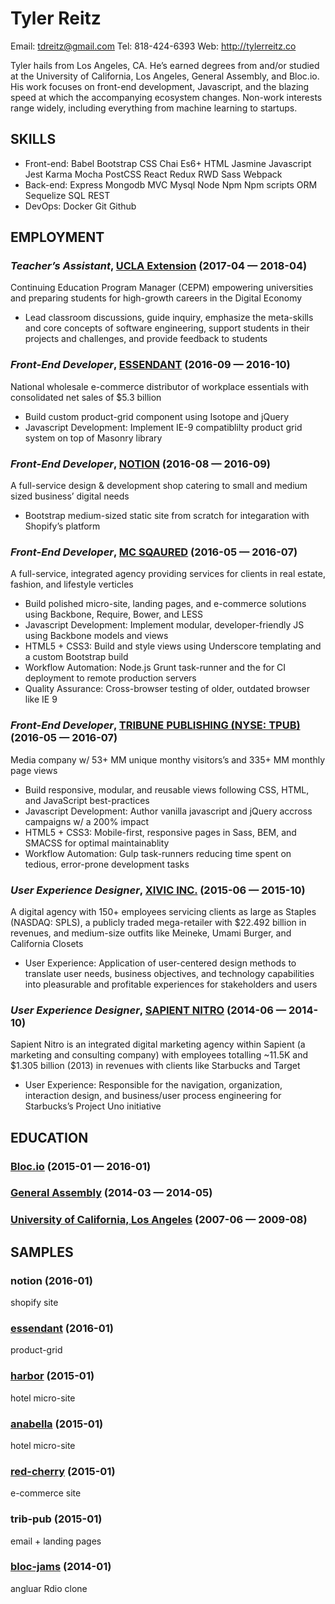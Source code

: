 Tyler Reitz
============
Email: tdreitz@gmail.com
Tel: 818-424-6393
Web: http://tylerreitz.co

Tyler hails from Los Angeles, CA. He’s earned degrees from and/or studied at the University of California, Los Angeles, General Assembly, and Bloc.io. His work focuses on front-end development, Javascript, and the blazing speed at which the accompanying ecosystem changes. Non-work interests range widely, including everything from machine learning to startups.

## SKILLS

  - Front-end: Babel Bootstrap CSS Chai Es6+ HTML Jasmine Javascript Jest Karma Mocha PostCSS React Redux RWD Sass Webpack 
  - Back-end: Express Mongodb MVC Mysql Node Npm Npm scripts ORM Sequelize SQL REST 
  - DevOps: Docker Git Github 

## EMPLOYMENT

### *Teacher’s Assistant*, [UCLA Extension](https://codingbootcamp.uclaextension.edu/) (2017-04 — 2018-04)

Continuing Education Program Manager (CEPM) empowering universities and preparing students for high-growth careers in the Digital Economy 
  - Lead classroom discussions, guide inquiry, emphasize the meta-skills and core concepts of software engineering, support students in their projects and challenges, and provide feedback to students

### *Front-End Developer*, [ESSENDANT](https://www.essendant.com/) (2016-09 — 2016-10)

National wholesale e-commerce distributor of workplace essentials with consolidated net sales of $5.3 billion
  - Build custom product-grid component using Isotope and jQuery
  - Javascript Development: Implement IE-9 compatiblilty product grid system on top of Masonry library

### *Front-End Developer*, [NOTION](https://www.facebook.com/NotionCreativeAgency/) (2016-08 — 2016-09)

A full-service design & development shop catering to small and medium sized business’ digital needs
  - Bootstrap medium-sized static site from scratch for integaration with Shopify’s platform

### *Front-End Developer*, [MC SQAURED](https://e-mc2.com/) (2016-05 — 2016-07)

A full-service, integrated agency providing services for clients in real estate, fashion, and lifestyle verticles
  - Build polished micro-site, landing pages, and e-commerce solutions using Backbone, Require, Bower, and LESS
  - Javascript Development: Implement modular, developer-friendly JS using Backbone models and views
  - HTML5 + CSS3: Build and style views using Underscore templating and a custom Bootstrap build
  - Workflow Automation: Node.js Grunt task-runner and the for CI deployment to remote production servers
  - Quality Assurance: Cross-browser testing of older, outdated browser like IE 9

### *Front-End Developer*, [TRIBUNE PUBLISHING (NYSE: TPUB)](https://e-mc2.com/) (2016-05 — 2016-07)

Media company w/ 53+ MM unique monthy visitors’s and 335+ MM monthly page views
  - Build responsive, modular, and reusable views following CSS, HTML, and JavaScript best-practices
  - Javascript Development: Author vanilla javascript and jQuery accross campaigns w/ a 200% impact
  - HTML5 + CSS3: Mobile-first, responsive pages in Sass, BEM, and SMACSS for optimal maintainablity
  - Workflow Automation: Gulp task-runners reducing time spent on tedious, error-prone development tasks

### *User Experience Designer*, [XIVIC INC.](http://www.xivic.com/) (2015-06 — 2015-10)

A digital agency with 150+ employees servicing clients as large as Staples (NASDAQ: SPLS), a publicly traded mega-retailer with $22.492 billion in revenues, and medium-size outfits like Meineke, Umami Burger, and California Closets
  - User Experience: Application of user-centered design methods to translate user needs, business objectives, and technology capabilities into pleasurable and profitable experiences for stakeholders and users

### *User Experience Designer*, [SAPIENT NITRO](http://www.sapientnitro.com/en-us.html) (2014-06 — 2014-10)

Sapient Nitro is an integrated digital marketing agency within Sapient (a marketing and consulting company)  with employees totalling ~11.5K and $1.305 billion (2013) in revenues with clients like Starbucks and Target
  - User Experience: Responsible for the navigation, organization, interaction design, and business/user process engineering for Starbucks’s Project Uno initiative




## EDUCATION

### [Bloc.io](http://bloc.io/) (2015-01 — 2016-01)



### [General Assembly](https://generalassemb.ly/) (2014-03 — 2014-05)



### [University of California, Los Angeles](http://www.ucla.edu/) (2007-06 — 2009-08)





## SAMPLES

### notion (2016-01)

shopify site

### [essendant](https://github.com/tylerreitz/essendant) (2016-01)

product-grid

### [harbor](http://1700southharbor.com/) (2015-01)

hotel micro-site

### [anabella](http://1030westkatella.com/) (2015-01)

hotel micro-site

### [red-cherry](https://shopredcherry.com/) (2015-01)

e-commerce site

### trib-pub (2015-01)

email + landing pages

### [bloc-jams](https://github.com/tylerreitz/bloc-jams-angular) (2014-01)

angluar Rdio clone








